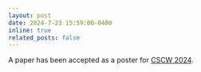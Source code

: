 ```yaml
---
layout: post
date: 2024-7-23 15:59:00-0400
inline: true
related_posts: false
---
```


A paper has been accepted as a poster for [CSCW 2024](https://cscw.acm.org/2024/).
